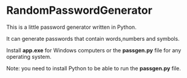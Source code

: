 # RandomPasswordGenerator
This is a little password generator written in Python.

It can generate passwords that contain words,numbers and symbols.

Install **app.exe** for Windows computers or the **passgen.py** file for any operating system.

Note: you need to install Python to be able to run the **passgen.py** file.

